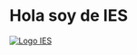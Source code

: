 <!DOCTYPE html>
<html lang="es">
<head>
    <meta charset="UTF-8">
    <meta name="viewport" content="width=device-width, initial-scale=1.0">
    <title>Bienvenida</title>
</head>
<body>
    <h1>Hola soy de IES</h1>
    <a href="https://www.ies21.edu.ar/">
        <img src="https://www.ies21.edu.ar/img/logos_nuevos/LOGO_IES.png" alt="Logo IES">
    </a>
</body>
</html>
